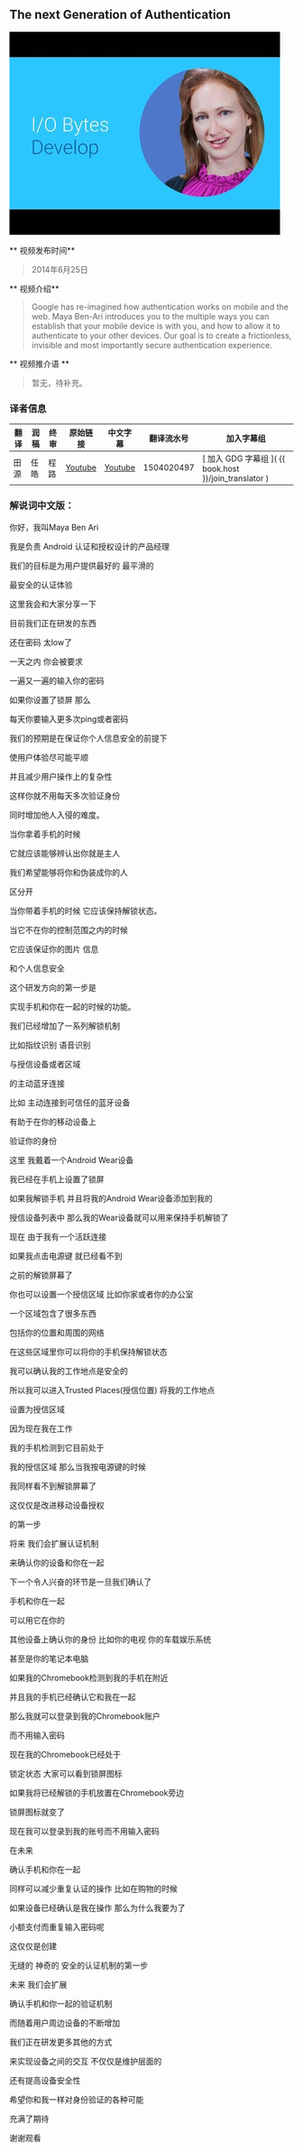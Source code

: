 ## The next Generation of Authentication

![video_screenshot](images/I0lt8Tphn2A.jpg) 

** 视频发布时间**
 
> 2014年6月25日

** 视频介绍**

> Google has re-imagined how authentication works on mobile and the web. Maya Ben-Ari introduces you to the multiple ways you can establish that your mobile device is with you, and how to allow it to authenticate to your other devices. Our goal is to create a frictionless, invisible and most importantly secure authentication experience.

** 视频推介语 **

>  暂无，待补充。

### 译者信息 

| 翻译 | 润稿 | 终审 | 原始链接 | 中文字幕 |  翻译流水号  |  加入字幕组  |
| ----|----|----|----|----|----|----|
| 田源 | 任皓 | 程路 | [ Youtube ]( https://www.youtube.com/watch?v=I0lt8Tphn2A ) | [ Youtube ](https://www.youtube.com/watch?v=9_WZUTevi-E) | 1504020497 | [ 加入 GDG 字幕组 ]( {{ book.host }}/join_translator ) |


### 解说词中文版：

你好，我叫Maya Ben Ari  

我是负责 Android 认证和授权设计的产品经理

我们的目标是为用户提供最好的  最平滑的

最安全的认证体验

这里我会和大家分享一下

目前我们正在研发的东西

还在密码  太low了

一天之内  你会被要求

一遍又一遍的输入你的密码

如果你设置了锁屏  那么

每天你要输入更多次ping或者密码

我们的预期是在保证你个人信息安全的前提下  

使用户体验尽可能平顺

并且减少用户操作上的复杂性

这样你就不用每天多次验证身份

同时增加他人入侵的难度。

当你拿着手机的时候

它就应该能够辨认出你就是主人

我们希望能够将你和伪装成你的人

区分开

当你带着手机的时候  它应该保持解锁状态。

当它不在你的控制范围之内的时候  

它应该保证你的图片  信息

和个人信息安全  

这个研发方向的第一步是

实现手机和你在一起的时候的功能。

我们已经增加了一系列解锁机制

比如指纹识别  语音识别

与授信设备或者区域

的主动蓝牙连接

比如  主动连接到可信任的蓝牙设备

有助于在你的移动设备上

验证你的身份

这里  我戴着一个Android Wear设备

我已经在手机上设置了锁屏

如果我解锁手机  并且将我的Android Wear设备添加到我的

授信设备列表中  那么我的Wear设备就可以用来保持手机解锁了

现在  由于我有一个活跃连接

如果我点击电源键  就已经看不到

之前的解锁屏幕了

你也可以设置一个授信区域  比如你家或者你的办公室

一个区域包含了很多东西

包括你的位置和周围的网络

在这些区域里你可以将你的手机保持解锁状态

我可以确认我的工作地点是安全的

所以我可以进入Trusted Places(授信位置)  将我的工作地点

设置为授信区域

因为现在我在工作

我的手机检测到它目前处于

我的授信区域  那么当我按电源键的时候

我同样看不到解锁屏幕了

这仅仅是改进移动设备授权

的第一步

将来  我们会扩展认证机制

来确认你的设备和你在一起

下一个令人兴奋的环节是一旦我们确认了

手机和你在一起

可以用它在你的

其他设备上确认你的身份  比如你的电视  你的车载娱乐系统

甚至是你的笔记本电脑

如果我的Chromebook检测到我的手机在附近

并且我的手机已经确认它和我在一起

那么我就可以登录到我的Chromebook账户

而不用输入密码

现在我的Chromebook已经处于

锁定状态  大家可以看到锁屏图标

如果我将已经解锁的手机放置在Chromebook旁边

锁屏图标就变了

现在我可以登录到我的账号而不用输入密码

在未来

确认手机和你在一起

同样可以减少重复认证的操作  比如在购物的时候

如果设备已经确认是我在操作  那么为什么我要为了

小额支付而重复输入密码呢

这仅仅是创建

无缝的  神奇的  安全的认证机制的第一步

未来  我们会扩展

确认手机和你一起的验证机制

而随着用户周边设备的不断增加

我们正在研发更多其他的方式

来实现设备之间的交互  不仅仅是维护层面的

还有提高设备安全性

希望你和我一样对身份验证的各种可能

充满了期待

谢谢观看

